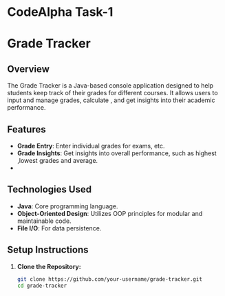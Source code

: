 # CodeAlpha Task-1 
# Grade Tracker

## Overview
The Grade Tracker is a Java-based console application designed to help students keep track of their grades for different courses. It allows users to input and manage grades, calculate , and get insights into their academic performance.

## Features
- **Grade Entry**: Enter individual grades for  exams, etc.
- **Grade Insights**: Get insights into overall performance, such as highest ,lowest grades and average.
- 
## Technologies Used
- **Java**: Core programming language.
- **Object-Oriented Design**: Utilizes OOP principles for modular and maintainable code.
- **File I/O**: For data persistence.

## Setup Instructions
1. **Clone the Repository:**
   ```bash
   git clone https://github.com/your-username/grade-tracker.git
   cd grade-tracker
